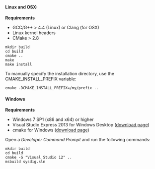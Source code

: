 #### Linux and OSX:

**Requirements**
* GCC/G++ > 4.4 (Linux) or Clang (for OSX)
* Linux kernel headers
* CMake > 2.8

```
mkdir build
cd build
cmake ..
make
make install
```

To manually specify the installation directory, use the CMAKE_INSTALL_PREFIX variable:

```
cmake -DCMAKE_INSTALL_PREFIX=/my/prefix ..
```

#### Windows

**Requirements**
* Windows 7 SP1 (x86 and x64) or higher
* Visual Studio Express 2013 for Windows Desktop ([download page](http://www.visualstudio.com/downloads/download-visual-studio-vs#d-express-windows-desktop))
* cmake for Windows ([download page](http://www.cmake.org/cmake/resources/software.html))

Open a _Developer Command Prompt_ and run the following commands:

````
mkdir build
cd build
cmake -G "Visual Studio 12" ..
msbuild sysdig.sln
````
